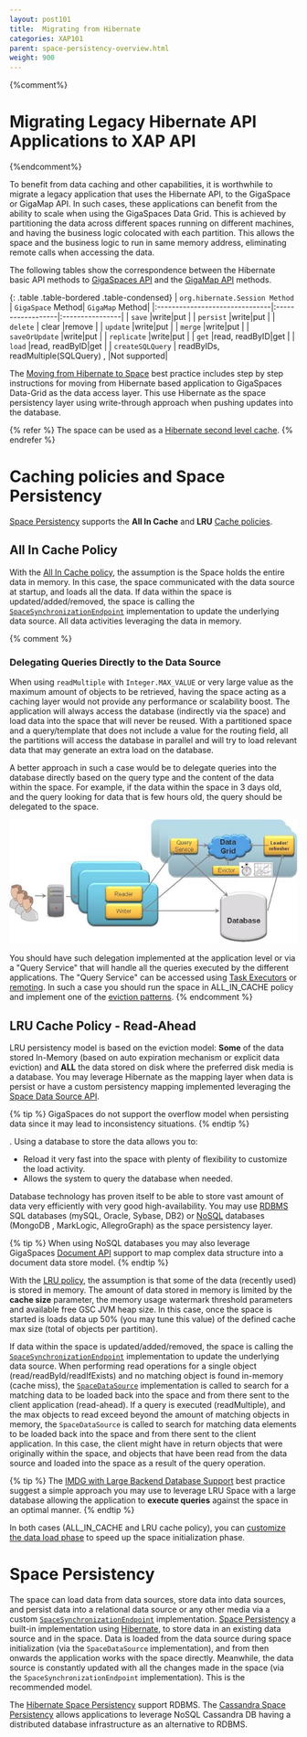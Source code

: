 ```yaml
---
layout: post101
title:  Migrating from Hibernate
categories: XAP101
parent: space-persistency-overview.html
weight: 900
---
```



{%comment%}
# Migrating Legacy Hibernate API Applications to XAP API
{%endcomment%}

To benefit from data caching and other capabilities, it is worthwhile to migrate a legacy application that uses the Hibernate API, to the GigaSpace or GigaMap API. In such cases, these applications can benefit from the ability to scale when using the GigaSpaces Data Grid. This is achieved by partitioning the data across different spaces running on different machines, and having the business logic colocated with each partition. This allows the space and the business logic to run in same memory address, eliminating remote calls when accessing the data.

The following tables show the correspondence between the Hibernate basic API methods to [GigaSpaces API](./the-gigaspace-interface.html) and the [GigaMap API](./map-api.html) methods.

{: .table .table-bordered .table-condensed}
| `org.hibernate.Session Method` | `GigaSpace` Method| `GigaMap` Method|
|:-------------------------------|:------------------|:----------------|
| `save` |write|put |
| `persist` |write|put |
| `delete` | clear |remove |
| `update` |write|put |
| `merge` |write|put |
| `saveOrUpdate` |write|put |
| `replicate` |write|put |
| `get` |read, readByID|get |
| `load` |read, readByID|get |
| `createSQLQuery` | readByIDs, readMultiple(SQLQuery) , |Not supported|

The [Moving from Hibernate to Space](/sbp/moving-from-hibernate-to-space.html) best practice includes step by step instructions for moving from Hibernate based application to GigaSpaces Data-Grid as the data access layer. This use Hibernate as the space persistency layer using write-through approach when pushing updates into the database.

{% refer %}
The space can be used as a [Hibernate second level cache](/sbp/gigaspaces-for-hibernate-orm-users.html).
{% endrefer %}

# Caching policies and Space Persistency

[Space Persistency](./space-persistency.html) supports the **All In Cache** and **LRU** [Cache policies]({%currentadmurl%}/memory-management-facilities.html).

## All In Cache Policy

With the [All In Cache policy]({%currentadmurl%}/all-in-cache-cache-policy.html), the assumption is the Space holds the entire data in memory. In this case, the space communicated with the data source at startup, and loads all the data. If data within the space is updated/added/removed, the space is calling the [`SpaceSynchronizationEndpoint`](./space-synchronization-endpoint-api.html) implementation to update the underlying data source. All data activities leveraging the data in memory.

{% comment %}
### Delegating Queries Directly to the Data Source

When using `readMultiple` with `Integer.MAX_VALUE` or very large value as the maximum amount of objects to be retrieved, having the space acting as a caching layer would not provide any performance or scalability boost. The application will always access the database (indirectly via the space) and load data into the space that will never be reused. With a partitioned space and a query/template that does not include a value for the routing field, all the partitions will access the database in parallel and will try to load relevant data that may generate an extra load on the database.

A better approach in such a case would be to delegate queries into the database directly based on the query type and the content of the data within the space. For example, if the data within the space in 3 days old, and the query looking for data that is few hours old, the query should be delegated to the space.

![query-service.jpg](/attachment_files/query-service.jpg)

You should have such delegation implemented at the application level or via a "Query Service" that will handle all the queries executed by the different applications. The "Query Service" can be accessed using [Task Executors](./task-execution-over-the-space.html) or [remoting](./executor-based-remoting.html). In such a case you should run the space in ALL_IN_CACHE policy and implement one of the [eviction patterns](/sbp/custom-eviction.html).
{% endcomment %}

## LRU Cache Policy - Read-Ahead

LRU persistency model is based on the eviction model: **Some** of the data stored In-Memory (based on auto expiration mechanism or explicit data eviction) and **ALL** the data stored on disk where the preferred disk media is a database. You may leverage Hibernate as the mapping layer when data is persist or have a custom persistency mapping implemented leveraging the [Space Data Source API](./space-data-source-api.html).

{% tip %}
GigaSpaces do not support the overflow model when persisting data since it may lead to inconsistency situations.
{% endtip %}

.
Using a database to store the data allows you to:

- Reload it very fast into the space with plenty of flexibility to customize the load activity.
- Allows the system to query the database when needed.

Database technology has proven itself to be able to store vast amount of data very efficiently with very good high-availability. You may use [RDBMS](http://en.wikipedia.org/wiki/RDBMS) SQL databases (mySQL, Oracle, Sybase, DB2) or [NoSQL](http://en.wikipedia.org/wiki/NoSQL) databases (MongoDB , MarkLogic, AllegroGraph) as the space persistency layer.

{% tip %}
When using NoSQL databases you may also leverage GigaSpaces [Document API](./document-api.html) support to map complex data structure into a document data store model.
{% endtip %}

With the [LRU policy]({%currentadmurl%}/lru-cache-policy.html), the assumption is that some of the data (recently used) is stored in memory. The amount of data stored in memory is limited by the **cache size** parameter, the memory usage watermark threshold parameters and available free GSC JVM heap size. In this case, once the space is started is loads data up 50% (you may tune this value) of the defined cache max size (total of objects per partition).

If data within the space is updated/added/removed, the space is calling the [`SpaceSynchronizationEndpoint`](./space-synchronization-endpoint-api.html) implementation to update the underlying data source. When performing read operations for a single object (read/readById/readIfExists) and no matching object is found in-memory (cache miss), the [`SpaceDataSource`](./space-data-source-api.html) implementation is called to search for a matching data to be loaded back into the space and from there sent to the client application (read-ahead). If a query is executed (readMultiple), and the max objects to read exceed beyond the amount of matching objects in memory, the `SpaceDataSource` is called to search for matching data elements to be loaded back into the space and from there sent to the client application. In this case, the client might have in return objects that were originally within the space, and objects that have been read from the data source and loaded into the space as a result of the query operation.

{% tip %}
The [IMDG with Large Backend Database Support](/sbp/imdg-with-large-backend-database-support.html) best practice suggest a simple approach you may use to leverage LRU Space with a large database allowing the application to **execute queries** against the space in an optimal manner.
{% endtip %}

In both cases (ALL_IN_CACHE and LRU cache policy), you can [customize the data load phase](./space-persistency-initial-load.html) to speed up the space initialization phase.

# Space Persistency

The space can load data from data sources, store data into data sources, and persist data into a relational data source or any other media via a custom [`SpaceSynchronizationEndpoint`](./space-synchronization-endpoint-api.html) implementation. [Space Persistency](./space-persistency.html) a built-in implementation using [Hibernate](./hibernate-space-persistency.html), to store data in an existing data source and in the space. Data is loaded from the data source during space initialization (via the `SpaceDataSource` implementation), and from then onwards the application works with the space directly. Meanwhile, the data source is constantly updated with all the changes made in the space (via the `SpaceSynchronizationEndpoint` implementation). This is the recommended model.

The [Hibernate Space Persistency](./hibernate-space-persistency.html) support RDBMS. The [Cassandra Space Persistency](./cassandra-space-persistency.html) allows applications to leverage NoSQL Cassandra DB having a distributed database infrastructure as an alternative to RDBMS.


